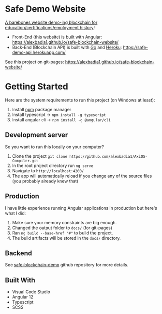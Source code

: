 # Safe Demo Website

[A barebones website demo-ing blockchain for education/certifications/employment history](https://alexbadia1.github.io/safe-blockchain-website/)!

  * Front-End (this website) is built with [Angular](https://angular.io/guide/setup-local): https://alexbadia1.github.io/safe-blockchain-website/
  * Back-End (Blockchain API) is built with [Go](https://golang.org/doc/install) and [Heroku](https://www.heroku.com): https://safe-demo-api.herokuapp.com/

See this project on git-pages: https://alexbadia1.github.io/safe-blockchain-website/

# Getting Started
  Here are the system requirements to run this project (on Windows at least):
  1. Install [npm](https://docs.npmjs.com/downloading-and-installing-node-js-and-npm) package manager 
  2. Install typescript -> `npm install -g typescript`
  3. Install angular cli -> `npm install -g @angular/cli`


## Development server
  So you want to run this locally on your computer?
  
  1. Clone the project `git clone https://github.com/alexbadia1/AxiOS-Compiler.git`
  2. In the root project directory run `ng serve`
  3. Navigate to `http://localhost:4200/`
  4. The app will automatically reload if you change any of the source files (you probably already knew that)

## Production
  
  I have little experience running Angular applications in production but here's what I did:
  1. Make sure your memory constraints are big enough.
  2. Changed the output folder to `docs/` (for git-pages)
  3. Ran `ng build --base-href "#"` to build the project. 
  4. The build artifacts will be stored in the `docs/` directory.

## Backend

See [safe-blockchain-demo](https://github.com/alexbadia1/safe-blockchain-demo) github repository for more details.

## Built With

- Visual Code Studio
- Angular 12
- Typescript
- SCSS
